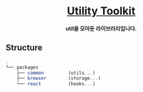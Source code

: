 <div align="center">
  <h1 align="center"><a aria-label="toolkit" href="https://github.com/marvelopers/Toolkit">Utility Toolkit</a></h1>
  <p><strong>util을 모아둔 라이브러리입니다.</strong></p>
</div>

## Structure

```js
.
└── packages
    ├── common         (utils...)
    ├── browser        (storage...)
    └── react          (hooks...)
```
